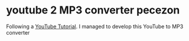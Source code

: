 # youtube 2 MP3 converter pecezon
Following a [YouTube Tutorial](https://youtube.com/playlist?list=PLtMugc7g4Gaq1FdZMF3BUTQPxVxYQP_Ls&si=ARWhK-v2NOKyYvm4). I managed to develop this YouTube to MP3 converter

